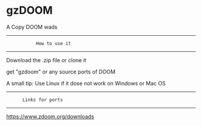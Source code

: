 # gzDOOM
A Copy DOOM wads

-------------------------------------------
               How to use it
-------------------------------------------

Download the .zip file or clone it

get "gzdoom" or any source ports of DOOM

A small tip:
  Use Linux if it dose not work on Windows or Mac OS

------------------------------------
          Links for ports
------------------------------------

https://www.zdoom.org/downloads
